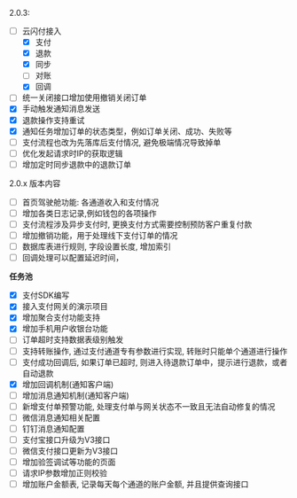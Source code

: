  
2.0.3:
- [ ] 云闪付接入
  - [x] 支付
  - [x] 退款
  - [x] 同步
  - [ ] 对账
  - [x] 回调
- [ ] 统一关闭接口增加使用撤销关闭订单
- [x] 手动触发通知消息发送
- [x] 退款操作支持重试
- [x] 通知任务增加订单的状态类型，例如订单关闭、成功、失败等
- [ ] 支付流程也改为先落库后支付情况, 避免极端情况导致掉单
- [ ] 优化发起请求时IP的获取逻辑
- [ ] 增加定时同步退款中的退款订单

2.0.x 版本内容
- [ ] 首页驾驶舱功能: 各通道收入和支付情况
- [ ] 增加各类日志记录,例如钱包的各项操作
- [ ] 支付流程涉及异步支付时, 更换支付方式需要控制预防客户重复付款
- [ ] 增加撤销功能，用于处理线下支付订单的情况
- [ ] 数据库表进行规则, 字段设置长度, 增加索引
- [ ] 回调处理可以配置延迟时间，

**任务池**
- [x] 支付SDK编写
- [x] 接入支付网关的演示项目
- [x] 增加聚合支付功能支持
- [x] 增加手机用户收银台功能
- [ ] 订单超时支持数据表级别触发
- [ ] 支持转账操作, 通过支付通道专有参数进行实现, 转账时只能单个通道进行操作
- [ ] 支付成功回调后, 如果订单已超时, 则进入待退款订单中，提示进行退款，或者自动退款
- [x] 增加回调机制(通知客户端)
- [ ] 增加消息通知机制(通知客户端)
- [ ] 新增支付单预警功能, 处理支付单与网关状态不一致且无法自动修复的情况
- [ ] 微信消息通知相关配置
- [ ] 钉钉消息通知配置
- [ ] 支付宝接口升级为V3接口
- [ ] 微信支付接口更新为V3接口
- [ ] 增加验签调试等功能的页面
- [ ] 请求IP参数增加正则校验
- [ ] 增加账户金额表, 记录每天每个通道的账户金额, 并且提供查询接口
